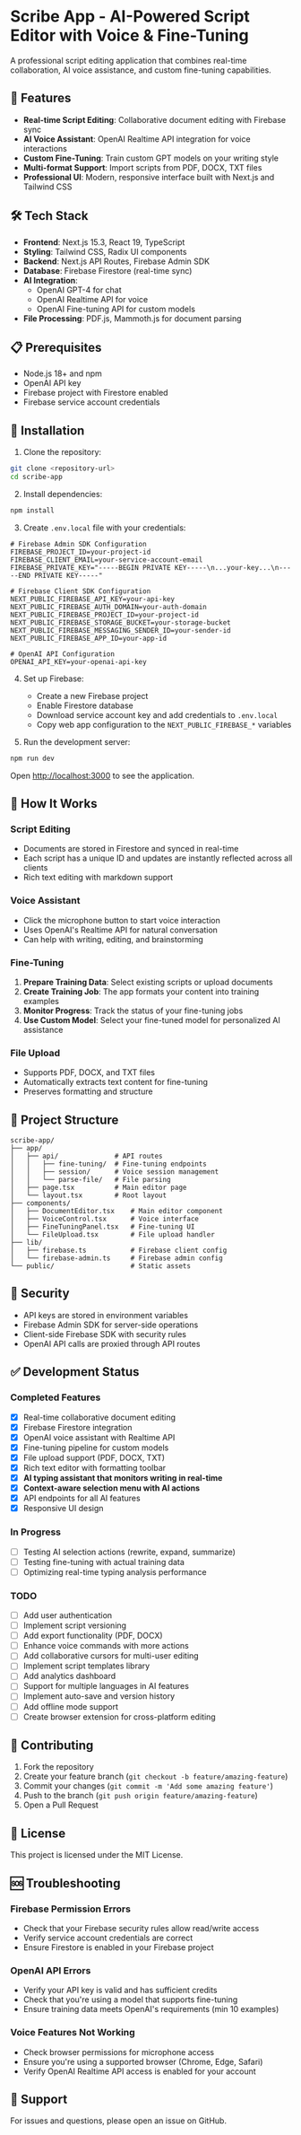 # Scribe App - AI-Powered Script Editor with Voice & Fine-Tuning

A professional script editing application that combines real-time collaboration, AI voice assistance, and custom fine-tuning capabilities.

## 🚀 Features

- **Real-time Script Editing**: Collaborative document editing with Firebase sync
- **AI Voice Assistant**: OpenAI Realtime API integration for voice interactions
- **Custom Fine-Tuning**: Train custom GPT models on your writing style
- **Multi-format Support**: Import scripts from PDF, DOCX, TXT files
- **Professional UI**: Modern, responsive interface built with Next.js and Tailwind CSS

## 🛠 Tech Stack

- **Frontend**: Next.js 15.3, React 19, TypeScript
- **Styling**: Tailwind CSS, Radix UI components
- **Backend**: Next.js API Routes, Firebase Admin SDK
- **Database**: Firebase Firestore (real-time sync)
- **AI Integration**: 
  - OpenAI GPT-4 for chat
  - OpenAI Realtime API for voice
  - OpenAI Fine-tuning API for custom models
- **File Processing**: PDF.js, Mammoth.js for document parsing

## 📋 Prerequisites

- Node.js 18+ and npm
- OpenAI API key
- Firebase project with Firestore enabled
- Firebase service account credentials

## 🔧 Installation

1. Clone the repository:
```bash
git clone <repository-url>
cd scribe-app
```

2. Install dependencies:
```bash
npm install
```

3. Create `.env.local` file with your credentials:
```env
# Firebase Admin SDK Configuration
FIREBASE_PROJECT_ID=your-project-id
FIREBASE_CLIENT_EMAIL=your-service-account-email
FIREBASE_PRIVATE_KEY="-----BEGIN PRIVATE KEY-----\n...your-key...\n-----END PRIVATE KEY-----"

# Firebase Client SDK Configuration
NEXT_PUBLIC_FIREBASE_API_KEY=your-api-key
NEXT_PUBLIC_FIREBASE_AUTH_DOMAIN=your-auth-domain
NEXT_PUBLIC_FIREBASE_PROJECT_ID=your-project-id
NEXT_PUBLIC_FIREBASE_STORAGE_BUCKET=your-storage-bucket
NEXT_PUBLIC_FIREBASE_MESSAGING_SENDER_ID=your-sender-id
NEXT_PUBLIC_FIREBASE_APP_ID=your-app-id

# OpenAI API Configuration
OPENAI_API_KEY=your-openai-api-key
```

4. Set up Firebase:
   - Create a new Firebase project
   - Enable Firestore database
   - Download service account key and add credentials to `.env.local`
   - Copy web app configuration to the `NEXT_PUBLIC_FIREBASE_*` variables

5. Run the development server:
```bash
npm run dev
```

Open [http://localhost:3000](http://localhost:3000) to see the application.

## 🎯 How It Works

### Script Editing
- Documents are stored in Firestore and synced in real-time
- Each script has a unique ID and updates are instantly reflected across all clients
- Rich text editing with markdown support

### Voice Assistant
- Click the microphone button to start voice interaction
- Uses OpenAI's Realtime API for natural conversation
- Can help with writing, editing, and brainstorming

### Fine-Tuning
1. **Prepare Training Data**: Select existing scripts or upload documents
2. **Create Training Job**: The app formats your content into training examples
3. **Monitor Progress**: Track the status of your fine-tuning jobs
4. **Use Custom Model**: Select your fine-tuned model for personalized AI assistance

### File Upload
- Supports PDF, DOCX, and TXT files
- Automatically extracts text content for fine-tuning
- Preserves formatting and structure

## 📁 Project Structure

```
scribe-app/
├── app/
│   ├── api/              # API routes
│   │   ├── fine-tuning/  # Fine-tuning endpoints
│   │   ├── session/      # Voice session management
│   │   └── parse-file/   # File parsing
│   ├── page.tsx          # Main editor page
│   └── layout.tsx        # Root layout
├── components/
│   ├── DocumentEditor.tsx    # Main editor component
│   ├── VoiceControl.tsx      # Voice interface
│   ├── FineTuningPanel.tsx   # Fine-tuning UI
│   └── FileUpload.tsx        # File upload handler
├── lib/
│   ├── firebase.ts           # Firebase client config
│   └── firebase-admin.ts     # Firebase admin config
└── public/                   # Static assets
```

## 🔐 Security

- API keys are stored in environment variables
- Firebase Admin SDK for server-side operations
- Client-side Firebase SDK with security rules
- OpenAI API calls are proxied through API routes

## ✅ Development Status

### Completed Features
- [x] Real-time collaborative document editing
- [x] Firebase Firestore integration
- [x] OpenAI voice assistant with Realtime API
- [x] Fine-tuning pipeline for custom models
- [x] File upload support (PDF, DOCX, TXT)
- [x] Rich text editor with formatting toolbar
- [x] **AI typing assistant that monitors writing in real-time**
- [x] **Context-aware selection menu with AI actions**
- [x] API endpoints for all AI features
- [x] Responsive UI design

### In Progress
- [ ] Testing AI selection actions (rewrite, expand, summarize)
- [ ] Testing fine-tuning with actual training data
- [ ] Optimizing real-time typing analysis performance

### TODO
- [ ] Add user authentication
- [ ] Implement script versioning
- [ ] Add export functionality (PDF, DOCX)
- [ ] Enhance voice commands with more actions
- [ ] Add collaborative cursors for multi-user editing
- [ ] Implement script templates library
- [ ] Add analytics dashboard
- [ ] Support for multiple languages in AI features
- [ ] Implement auto-save and version history
- [ ] Add offline mode support
- [ ] Create browser extension for cross-platform editing

## 🤝 Contributing

1. Fork the repository
2. Create your feature branch (`git checkout -b feature/amazing-feature`)
3. Commit your changes (`git commit -m 'Add some amazing feature'`)
4. Push to the branch (`git push origin feature/amazing-feature`)
5. Open a Pull Request

## 📄 License

This project is licensed under the MIT License.

## 🆘 Troubleshooting

### Firebase Permission Errors
- Check that your Firebase security rules allow read/write access
- Verify service account credentials are correct
- Ensure Firestore is enabled in your Firebase project

### OpenAI API Errors
- Verify your API key is valid and has sufficient credits
- Check that you're using a model that supports fine-tuning
- Ensure training data meets OpenAI's requirements (min 10 examples)

### Voice Features Not Working
- Check browser permissions for microphone access
- Ensure you're using a supported browser (Chrome, Edge, Safari)
- Verify OpenAI Realtime API access is enabled for your account

## 📧 Support

For issues and questions, please open an issue on GitHub.